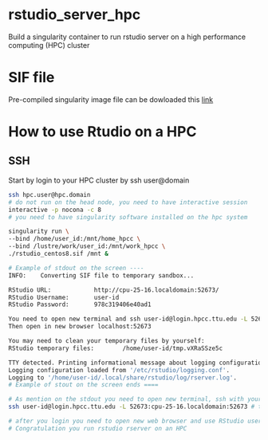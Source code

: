 # rstudio_server_hpc
Build a singularity container to run rstudio server on a high performance computing (HPC) cluster

# SIF file
Pre-compiled singularity image file can be dowloaded this [link](https://drive.google.com/file/d/15rOVh1zCuR8RmM1Rra1BLvKdqK6Civ2S/view?usp=sharing)

# How to use Rtudio on a HPC
## SSH
Start by login to your HPC cluster by ssh user@domain

```bash
ssh hpc.user@hpc.domain
# do not run on the head node, you need to have interactive session
interactive -p nocona -c 8
# you need to have singularity software installed on the hpc system

singularity run \
--bind /home/user_id:/mnt/home_hpcc \
--bind /lustre/work/user_id:/mnt/work_hpcc \
./rstudio_centos8.sif /mnt &

# Example of stdout on the screen ----
INFO:    Converting SIF file to temporary sandbox...

RStudio URL:            http://cpu-25-16.localdomain:52673/
RStudio Username:       user-id
RStudio Password:       978c319406e40ad1

You need to open new terminal and ssh user-id@login.hpcc.ttu.edu -L 52673:cpu-25-16.localdomain:52673
Then open in new browser localhost:52673

You may need to clean your temporary files by yourself:
RStudio temporary files:        /home/user-id/tmp.vXRaSSze5c

TTY detected. Printing informational message about logging configuration.
Logging configuration loaded from '/etc/rstudio/logging.conf'.
Logging to '/home/user-id/.local/share/rstudio/log/rserver.log'.
# Example of stout on the screen ends ====

# As mention on the stdout you need to open new terminal, ssh with your user id and password
ssh user-id@login.hpcc.ttu.edu -L 52673:cpu-25-16.localdomain:52673 # this number will randomly generated according to your node and session

# after you login you need to open new web browser and use RStudio username and password from stdout
# Congratulation you run rstudio rserver on an HPC
```
